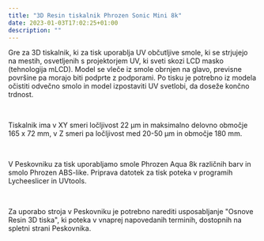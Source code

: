 ```yaml
---
title: "3D Resin tiskalnik Phrozen Sonic Mini 8k"
date: 2023-01-03T17:02:25+01:00
description: ""
---
```


Gre za 3D tiskalnik, ki za tisk uporablja UV občutljive smole, ki se strjujejo na mestih, osvetljenih s projektorjem UV, ki sveti skozi LCD masko (tehnologija mLCD). Model se vleče iz smole obrnjen na glavo, previsne površine pa morajo biti podprte z podporami. Po tisku je potrebno iz modela očistiti odvečno smolo in model izpostaviti UV svetlobi, da doseže končno trdnost.

&nbsp;

Tiskalnik ima v XY smeri ločljivost 22 µm in maksimalno delovno območje 165 x 72 mm, v Z smeri pa ločljivost med 20-50 µm in območje 180 mm. 

&nbsp;

V Peskovniku za tisk uporabljamo smole Phrozen Aqua 8k različnih barv in smolo Phrozen ABS-like. Priprava datotek za tisk poteka v programih Lycheeslicer in UVtools.

&nbsp;

Za uporabo stroja v Peskovniku je potrebno narediti usposabljanje "Osnove Resin 3D tiska", ki poteka v vnaprej napovedanih terminih, dostopnih na spletni strani Peskovnika.

&nbsp;


<!--Tiskalnik za smolo Sonic Mini 8K z ločljivostjo 22 µm (1152 ppi), 7,1 -palčnim mono LCD zaslonom in LED modulom z linearno projekcijo kot svetlobnim virom.Sonic Mini 8K se lahko uporablja za tiskanje izjemno realističnih modelov z najfinejšimi teksturami, gubami in porami z natančnostjo, ki presega najboljše ročno izdelane kose profesionalnih kiparjev.Dvojne linearne tirnice Sonic Mini 8K zagotavljajo zanesljivo stabilnost, dolgo življenjsko dobo in zagotavljajo visokokakovostne 3D-odtise.Sonic Mini 8K ima prostornino tiskanja 165 x 72 x 180 mm. Dovolj prostora za izdelavo majhnih in srednje velikih modelov.Tiskalnik kot vir svetlobe uporablja LED modul z linearno projekcijo, ki učinkovito podaljša dolžino optične poti in izboljša enakomernost svetlobe za več kot 90%. Rezultat so ostri modeli z natančnimi podrobnostmi.Uporabniku prijazen uporabniški vmesnik zagotavlja enostavno navigacijo. Preprosto priključite USB na sprednji del Sonic Mini 8K, preklopite skozi 3,5-palčni zaslon na dotik in že ste pripravljeni.
-->